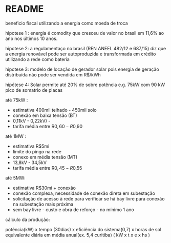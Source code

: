 # README
beneficio fiscal utilizando a energia como moeda de troca

hipotese 1 : energia é comodity que cresceu de valor no brasil em 11,6% ao ano nos últimos 10 anos.

hipotese 2: a regulamentaço no brasil (REN ANEEL 482/12 e 687/15) diz que a energia renovável pode ser autoproduzida e transformada em crédito utilizando a rede como bateria

hipotese 3: modelo de locação de gerador solar pois energia de geração distribuída não pode ser vendida em R$/kWh

hipótese 4: Solar permite até 20% de sobre potência e.g. 75kW com 90 kW pico de somatrio de placas

até 75kW : 
- estimativa 400mil telhado - 450mil solo 
- conexão em baixa tensão (BT) 
- 0,11kV - 0,22kV)  -
- tarifa média entre R$0,60 - R$0,90

até 1MW : 
- estimativa R$5mi
- limite do pingo na rede 
- conexo em média tensão (MT) 
- 13,8kV - 34,5kV 
- tarifa média entre R$0,45 - R$0,55

até 5MW: 
- estimativa R$30mi + conexão
- conexão complexa, necessidade de conexão direta em subestação 
- solicitação de acesso à rede para verificar se há bay livre para conexão na subestação mais próxima
- sem bay livre - custo e obra de reforço - no mínimo 1 ano

cálculo da produção: 

potência(kW) x tempo (30dias) x eficiência do sistema(0,7) x horas de sol equivalente diária em média anual(ex. 5,4 curitiba)
( kW x t x e x hs ) 

